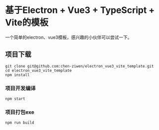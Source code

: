 # 基于Electron + Vue3 + TypeScript + Vite的模板
一个简单的electron、vue3模板，感兴趣的小伙伴可以尝试一下。

## 项目下载
```
git clone git@github.com:chen-ziwen/electron_vue3_vite_template.git
cd electron_vue3_vite_template
npm install
```

### 项目开发编译
```
npm start
```

### 项目打包exe
```
npm run build
```
